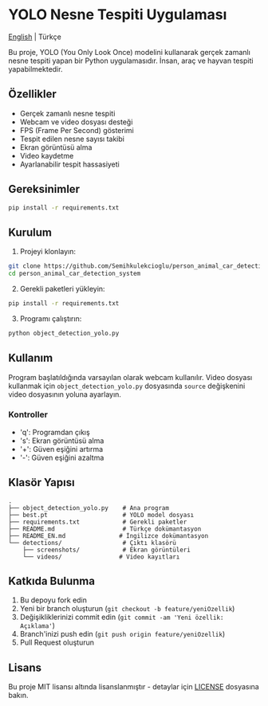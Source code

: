 # YOLO Nesne Tespiti Uygulaması

[English](README_EN.md) | Türkçe

Bu proje, YOLO (You Only Look Once) modelini kullanarak gerçek zamanlı nesne tespiti yapan bir Python uygulamasıdır. İnsan, araç ve hayvan tespiti yapabilmektedir.

## Özellikler

- Gerçek zamanlı nesne tespiti
- Webcam ve video dosyası desteği
- FPS (Frame Per Second) gösterimi
- Tespit edilen nesne sayısı takibi
- Ekran görüntüsü alma
- Video kaydetme
- Ayarlanabilir tespit hassasiyeti

## Gereksinimler

```bash
pip install -r requirements.txt
```

## Kurulum

1. Projeyi klonlayın:
```bash
git clone https://github.com/Semihkulekcioglu/person_animal_car_detection_system.git
cd person_animal_car_detection_system
```

2. Gerekli paketleri yükleyin:
```bash
pip install -r requirements.txt
```

3. Programı çalıştırın:
```bash
python object_detection_yolo.py
```

## Kullanım

Program başlatıldığında varsayılan olarak webcam kullanılır. Video dosyası kullanmak için `object_detection_yolo.py` dosyasında `source` değişkenini video dosyasının yoluna ayarlayın.

### Kontroller

- 'q': Programdan çıkış
- 's': Ekran görüntüsü alma
- '+': Güven eşiğini artırma
- '-': Güven eşiğini azaltma

## Klasör Yapısı

```
.
├── object_detection_yolo.py    # Ana program
├── best.pt                     # YOLO model dosyası
├── requirements.txt            # Gerekli paketler
├── README.md                   # Türkçe dokümantasyon
├── README_EN.md               # İngilizce dokümantasyon
└── detections/                 # Çıktı klasörü
    ├── screenshots/            # Ekran görüntüleri
    └── videos/                # Video kayıtları
```

## Katkıda Bulunma

1. Bu depoyu fork edin
2. Yeni bir branch oluşturun (`git checkout -b feature/yeniOzellik`)
3. Değişikliklerinizi commit edin (`git commit -am 'Yeni özellik: Açıklama'`)
4. Branch'inizi push edin (`git push origin feature/yeniOzellik`)
5. Pull Request oluşturun

## Lisans

Bu proje MIT lisansı altında lisanslanmıştır - detaylar için [LICENSE](LICENSE) dosyasına bakın.